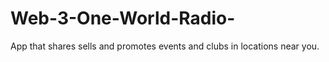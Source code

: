 # Web-3-One-World-Radio-
App that shares sells and promotes events and clubs in locations near you.
